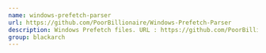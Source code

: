 ```yaml
---
name: windows-prefetch-parser
url: https://github.com/PoorBillionaire/Windows-Prefetch-Parser
description: Windows Prefetch files. URL : https://github.com/PoorBillionaire/Windows-Prefetch-Parser Groups : blackarch blackarch-forensic
group: blackarch
---
```

